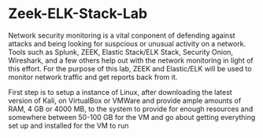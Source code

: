 # Zeek-ELK-Stack-Lab

Network security monitoring is a vital conponent of defending against attacks and being looking for suspcious or unusual activity on a network. Tools such as Splunk, ZEEK, Elastic Stack/ELK Stack, Security Onion, Wireshark, and a few others help out with the network monitoring in light of this effort. For the purpose of this lab, ZEEK and Elastic/ELK will be used to monitor network traffic and get reports back from it.   

First step is to setup a instance of Linux, after downloading the latest version of Kali, on VirtualBox or VMWare and provide ample amounts of RAM, 4 GB or 4000 MB, to the system to provide for enough resources and somewhere between 50-100 GB for the VM and go about getting everything set up and installed for the VM to run



